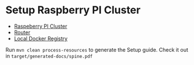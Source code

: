 # Setup Raspberry PI Cluster

- [Raspeberry PI Cluster](docs/pi/pi.md)
- [Router](docs/router/router.md)
- [Local Docker Registry](docs/docker-registry/docker-registry.md)

Run `mvn clean process-resources` to generate the Setup guide. Check it out in `target/generated-docs/spine.pdf`